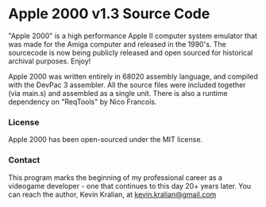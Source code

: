 # Apple 2000 v1.3 Source Code

"Apple 2000" is a high performance Apple II computer system emulator that was made for the Amiga computer and released in the 1990's. The sourcecode is now being publicly released and open sourced for historical archival purposes. Enjoy!

Apple 2000 was written entirely in 68020 assembly language, and compiled with the DevPac 3 assembler. All the source files were included together (via main.s) and assembled as a single unit. There is also a runtime dependency on "ReqTools" by Nico Francois.

### License
Apple 2000 has been open-sourced under the MIT license.

### Contact

This program marks the beginning of my professional career as a videogame developer - one that continues to this day 20+ years later. You can reach the author, Kevin Kralian, at kevin.kralian@gmail.com


